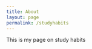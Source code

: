 ```yaml
---
title: About
layout: page
permalink: /studyhabits
---
```

<p> This is my page on study habits </p>